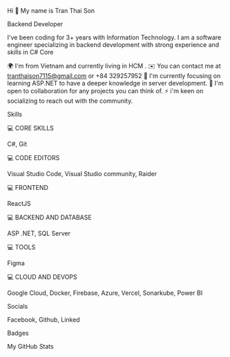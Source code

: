 Hi 👋 My name is Tran Thai Son

Backend Developer

I've been coding for 3+ years with Information Technology. I am a software engineer specializing in backend development with strong experience and skills in C# Core

🌍  I'm from Vietnam and currently living in HCM .
✉️  You can contact me at tranthaison7115@gmail.com or +84 329257952
🧠  I'm currently focusing on learning ASP.NET to have a deeper knowledge in server development.
🤝  I'm open to collaboration for any projects you can think of.
⚡  i'm keen on socializing to reach out with the community.

Skills

💻 CORE SKILLS

C#, Git

💻 CODE EDITORS

Visual Studio Code, Visual Studio community, Raider

💻 FRONTEND

ReactJS

💻 BACKEND AND DATABASE

ASP .NET, SQL Server

💻 TOOLS

Figma

💻 CLOUD AND DEVOPS

Google Cloud, Docker, Firebase, Azure, Vercel, Sonarkube, Power BI

Socials

Facebook, Github, Linked

Badges

My GitHub Stats
